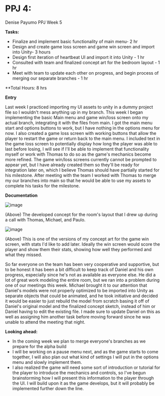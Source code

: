 # PPJ 4: 
Denise Payumo PPJ Week 5

**Tasks:**

- Finalize and implement basic functionality of main menu- 2 hr
- Design and create game loss screen and game win screen and import into Unity- 3 hours
- Design first iteration of heartbeat UI and import it into Unity - 1 hr
- Consulted with team and finalized concept art for the bedroom layout - 1 hr
- Meet with team to update each other on progress, and begin process of merging our separate branches - 1 hr

**Total Hours: 8 hrs

**Entry** 

Last week I practiced importing my UI assets to unity in a dummy project file so I wouldn't mess anything up in my branch. This week I began implementing the basic Main menu and game win/loss screen onto my actual branch, integrating it with the files from main. I got the main menu start and options buttons to work, but I have nothing in the options menu for now. I also created a game loss screen with working buttons that allow the player to restart the game or return back to the main menu. I included text in the game loss screen to potentially display how long the player was able to last before losing, I will see if I'll be able to implement that functionality myself or work with Thomas to do so as the game's mechanics become more refined. The game win/loss screens currently cannot be prompted to appear yet, but I have already created them so they'll be ready for integration later on, which I believe Thomas should have partially started for his milestone. After meeting with the team I worked with Thomas to merge my our branches into main so that he would be able to use my assets to complete his tasks for the milestone. 

**Documentation**

![image](https://github.com/user-attachments/assets/2948ac43-7877-4253-8283-7f9a4bda9544)

(Above) The developed concept for the room's layout that I drew up during a call with Thomas, Michael, and Paulo.

![image](https://github.com/user-attachments/assets/95467f63-3783-40cc-bad9-c310bbad33bb)


(Above) This is one of the versions of my concept art for the game win screen, with stats I'd like to add later. Ideally the win screen would score the player and show them their stats, showing how well they performed and what they missed.

So far everyone on the team has been very cooperative and supportive, but to be honest it has been a bit difficult to keep track of Daniel and his own progress, especially since he's not as available as everyone else. He did a lot of great work modeling the entire room, but we ran into a problem during one of our meetings this week. Michael brought it to our attention that Daniel's models were not properly optimized to be imported into Unity as separate objects that could be animated, and he took initiative and decided it would be easier to just rebuild the model from scratch basing it off of Daniel's original model and the finalized concept sketch, instead of him or Daniel having to edit the existing file. I made sure to update Daniel on this as well as assigning him another task before moving forward since he was unable to attend the meeting that night. 

**Looking ahead:**
- In the coming week we plan to merge everyone's branches as we prepare for the alpha build
- I will be working on a pause menu next, and as the game starts to come together, I will also plan out what kind of settings I will put in the options menu and slowly implement them. 
- I also realized the game will need some sort of introduction or tutorial for the player to introduce the mechanics and controls, so I've begun brainstorming how I will present this information to the player through the UI. I will build upon it as the game develops, but it will probably be implemented further down the line.
